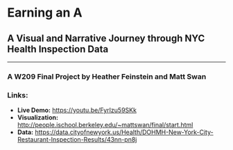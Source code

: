 # Earning an A
## A Visual and Narrative Journey through NYC Health Inspection Data
------
### A W209 Final Project by Heather Feinstein and Matt Swan

### Links:
+ **Live Demo:** https://youtu.be/FyrIzu59SKk
+ **Visualization:** http://people.ischool.berkeley.edu/~mattswan/final/start.html
+ **Data:** https://data.cityofnewyork.us/Health/DOHMH-New-York-City-Restaurant-Inspection-Results/43nn-pn8j
